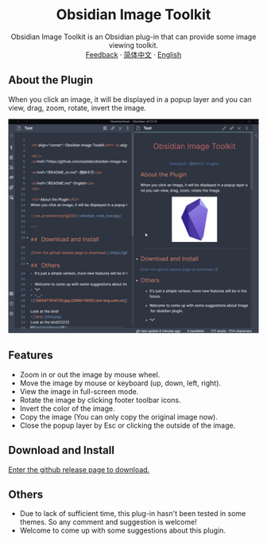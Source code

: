  <h1 align="center">Obsidian Image Toolkit</h1>
 <p align="center">
    <span>Obsidian Image Toolkit is an Obsidian plug-in that can provide some image viewing toolkit.</span>
    <br/>
    <a href="https://github.com/sissilab/obsidian-image-toolkit/issues">Feedback</a>
    ·
    <a href="/README_cn.md">简体中文</a>
    ·
    <a href="/README.md">English</a>
</p>

## About the Plugin
When you click an image, it will be displayed in a popup layer and you can view, drag, zoom, rotate, invert the image.

![view_image.png](example/view_image.gif)

## Features
- Zoom in or out the image by mouse wheel.
- Move the image by mouse or keyboard (up, down, left, right).
- View the image in full-screen mode.
- Rotate the image by clicking footer toolbar icons.
- Invert the color of the image.
- Copy the image (You can only copy the original image now).
- Close the popup layer by Esc or clicking the outside of the image.

## Download and Install
[Enter the github release page to download.](https://github.com/sissilab/obsidian-image-toolkit/releases)

## Others
* Due to lack of sufficient time, this plug-in hasn't been tested in some themes. So any comment and suggestion is welcome!
* Welcome to come up with some suggestions about this plugin.
